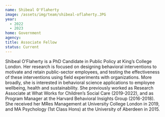 ```yaml
---
name: Shibeal O'Flaherty
image: /assets/img/team/shibeal-oflaherty.JPG
year:
  - 2022
  - 2023
home: Government
agency:
title: Associate Fellow
status: Current
---
```

Shibeal O’Flaherty is a PhD Candidate in Public Policy at King’s College London. Her research is focused on designing behavioral interventions to motivate and retain public-sector employees, and testing the effectiveness of these interventions using field experiments with organizations. More broadly, she is interested in behavioral science applications to employee wellbeing, health and sustainability. She previously worked as Research Associate at What Works for Children’s Social Care (2019-2022), and as Program Manager at the Harvard Behavioral Insights Group (2016-2018). She received her MRes Management at University College London in 2019, and MA Psychology (1st Class Hons) at the University of Aberdeen in 2015.
